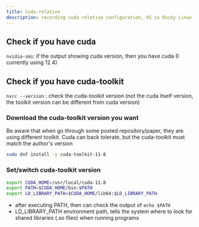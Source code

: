 ```yaml
---
title: Cuda-relative
description: recording cuda relative configuration, OS is Rocky Linux
---
```




## Check if you have cuda
`nvidia-smi`: if the output showing cuda version, then you have cuda (I currently using 12.4)

## Check if you have cuda-toolkit
`nvcc --version` : check the cuda-toolkit version (not the cuda itself version, the toolkit version can be different from cuda version)

### Download the cuda-toolkit version you want
Be aware that when go through some posted repository/paper, they are using different toolkit. Cuda can back tolerate, but the cuda-toolkit must match the author's version
```bash
sudo dnf install -y cuda-toolkit-11-8
```
### Set/switch cuda-toolkit version
```bash
export CUDA_HOME=/usr/local/cuda-11.8 
export PATH=$CUDA_HOME/bin:$PATH 
export LD_LIBRARY_PATH=$CUDA_HOME/lib64:$LD_LIBRARY_PATH
```
* after executing PATH, then can check the output of `echo $PATH`
* LD_LIBRARY_PATH environment path, tells the system where to look for shared libraries (.so files) when running programs




